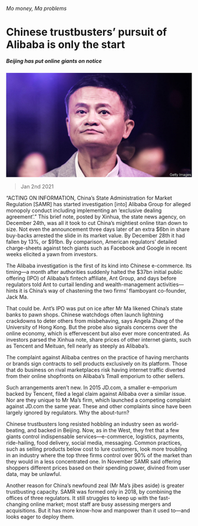###### Mo money, Ma problems

# Chinese trustbusters’ pursuit of Alibaba is only the start 

##### Beijing has put online giants on notice 

![image](images/20210102_BLP502.jpg) 

> Jan 2nd 2021 


“ACTING ON INFORMATION, China’s State Administration for Market Regulation [SAMR] has started investigation [into] Alibaba Group for alleged monopoly conduct including implementing an ‘exclusive dealing agreement’.” This brief note, posted by Xinhua, the state news agency, on December 24th, was all it took to cut China’s mightiest online titan down to size. Not even the announcement three days later of an extra $6bn in share buy-backs arrested the slide in its market value. By December 28th it had fallen by 13%, or $91bn. By comparison, American regulators’ detailed charge-sheets against tech giants such as Facebook and Google in recent weeks elicited a yawn from investors.


The Alibaba investigation is the first of its kind into Chinese e-commerce. Its timing—a month after authorities suddenly halted the $37bn initial public offering (IPO) of Alibaba’s fintech affiliate, Ant Group, and days before regulators told Ant to curtail lending and wealth-management activities—hints it is China’s way of chastening the two firms’ flamboyant co-founder, Jack Ma.



That could be. Ant’s IPO was put on ice after Mr Ma likened China’s state banks to pawn shops. Chinese watchdogs often launch lightning crackdowns to deter others from misbehaving, says Angela Zhang of the University of Hong Kong. But the probe also signals concerns over the online economy, which is effervescent but also ever more concentrated. As investors parsed the Xinhua note, share prices of other internet giants, such as Tencent and Meituan, fell nearly as steeply as Alibaba’s.


The complaint against Alibaba centres on the practice of having merchants or brands sign contracts to sell products exclusively on its platform. Those that do business on rival marketplaces risk having internet traffic diverted from their online shopfronts on Alibaba’s Tmall emporium to other sellers.


Such arrangements aren’t new. In 2015 JD.com, a smaller e-emporium backed by Tencent, filed a legal claim against Alibaba over a similar issue. Nor are they unique to Mr Ma’s firm, which launched a competing complaint against JD.com the same year. These and other complaints since have been largely ignored by regulators. Why the about-turn?


Chinese trustbusters long resisted hobbling an industry seen as world-beating, and backed in Beijing. Now, as in the West, they fret that a few giants control indispensable services—e-commerce, logistics, payments, ride-hailing, food delivery, social media, messaging. Common practices, such as selling products below cost to lure customers, look more troubling in an industry where the top three firms control over 90% of the market than they would in a less concentrated one. In November SAMR said offering shoppers different prices based on their spending power, divined from user data, may be unlawful. 


Another reason for China’s newfound zeal (Mr Ma’s jibes aside) is greater trustbusting capacity. SAMR was formed only in 2018, by combining the offices of three regulators. It still struggles to keep up with the fast-changing online market; most staff are busy assessing mergers and acquisitions. But it has more know-how and manpower than it used to—and looks eager to deploy them.

